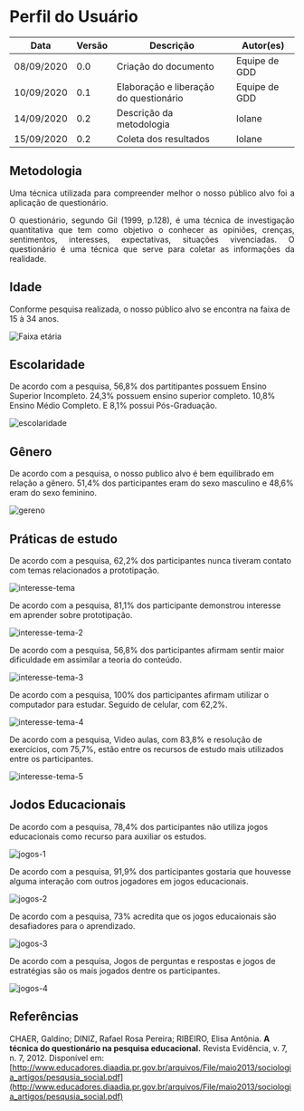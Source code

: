 # Perfil do Usuário

Data | Versão | Descrição | Autor(es)
---- | ---- | ----| -----
08/09/2020 | 0.0 | Criação do documento | Equipe de GDD
10/09/2020 | 0.1| Elaboração  e liberação do questionário | Equipe de GDD
14/09/2020 | 0.2 | Descrição da metodologia | Iolane
15/09/2020 | 0.2 | Coleta dos resultados | Iolane

## Metodologia

<p align="justify">Uma técnica utilizada para compreender melhor o nosso público alvo foi a aplicação de questionário.</p> 

<p align="justify">O questionário, segundo Gil (1999, p.128), é uma técnica de investigação quantitativa que tem como objetivo o conhecer as opiniões, crenças, sentimentos, interesses, expectativas, situações vivenciadas. O questionário é uma técnica que serve para coletar as informações da realidade. </p>


## Idade

Conforme pesquisa realizada, o nosso público alvo se encontra na faixa de 15 à 34 anos.


![Faixa etária](./img/faixa-etaria.jpeg)


## Escolaridade

De acordo com a pesquisa, 56,8% dos partitipantes possuem Ensino Superior Incompleto. 24,3% possuem ensino superior completo. 10,8% Ensino Médio Completo. E 8,1% possui Pós-Graduação.

![escolaridade](./img/escolaridade.jpeg)


## Gênero

De acordo com a pesquisa, o nosso publico alvo é bem equilibrado em relação a gênero. 51,4% dos participantes eram do sexo masculino e 48,6% eram do sexo feminino.

![gereno](./img/genero.jpeg)


## Práticas de estudo

De acordo com a pesquisa, 62,2% dos participantes nunca tiveram contato com temas relacionados a prototipação.

![interesse-tema](./img/contato-prototipacao.jpeg)

De acordo com a pesquisa, 81,1% dos participante demonstrou interesse em aprender sobre prototipação.

![interesse-tema-2](./img/aprender-prototipacao.jpeg)

De acordo com a pesquisa, 56,8% dos participantes afirmam sentir maior dificuldade em assimilar a teoria do conteúdo.

![interesse-tema-3](./img/teoria-pratica.jpeg)

De acordo com a pesquisa, 100% dos participantes afirmam utilizar o computador para estudar. Seguido de celular, com 62,2%.

![interesse-tema-4](./img/equipamentos-estudos.jpeg)

De acordo com a pesquisa, Video aulas, com 83,8% e resolução de exercícios, com 75,7%, estão entre os recursos de estudo mais utilizados entre os participantes.

![interesse-tema-5](./img/recursos.jpeg)

## Jodos Educacionais

De acordo com a pesquisa, 78,4% dos participantes não utiliza jogos educacionais como recurso para auxiliar os estudos.

![jogos-1](./img/utiliza-jogos.jpeg)

De acordo com a pesquisa, 91,9% dos participantes gostaria que houvesse alguma interação com outros jogadores em jogos educacionais.

![jogos-2](./img/interacao-jogos.jpeg)

De acordo com a pesquisa, 73% acredita que os jogos educaionais são desafiadores para o aprendizado.

![jogos-3](./img/desafiadores.jpeg)

De acordo com a pesquisa, Jogos de perguntas e respostas e jogos de estratégias são os mais jogados dentre os participantes.

![jogos-4](./img/tipo-jogo.jpeg)



## Referências

CHAER, Galdino; DINIZ, Rafael Rosa Pereira; RIBEIRO, Elisa Antônia. **A técnica do questionário na pesquisa educacional.** Revista Evidência, v. 7, n. 7, 2012. Disponível em: [http://www.educadores.diaadia.pr.gov.br/arquivos/File/maio2013/sociologia_artigos/pesqusia_social.pdf](http://www.educadores.diaadia.pr.gov.br/arquivos/File/maio2013/sociologia_artigos/pesqusia_social.pdf)
